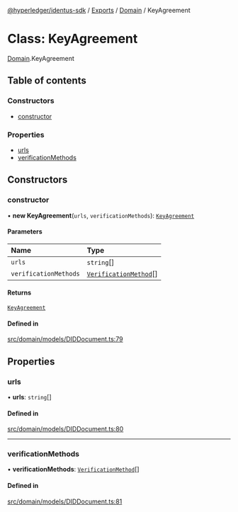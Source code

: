 [@hyperledger/identus-sdk](../README.md) / [Exports](../modules.md) / [Domain](../modules/Domain.md) / KeyAgreement

# Class: KeyAgreement

[Domain](../modules/Domain.md).KeyAgreement

## Table of contents

### Constructors

- [constructor](Domain.KeyAgreement.md#constructor)

### Properties

- [urls](Domain.KeyAgreement.md#urls)
- [verificationMethods](Domain.KeyAgreement.md#verificationmethods)

## Constructors

### constructor

• **new KeyAgreement**(`urls`, `verificationMethods`): [`KeyAgreement`](Domain.KeyAgreement.md)

#### Parameters

| Name | Type |
| :------ | :------ |
| `urls` | `string`[] |
| `verificationMethods` | [`VerificationMethod`](Domain.VerificationMethod.md)[] |

#### Returns

[`KeyAgreement`](Domain.KeyAgreement.md)

#### Defined in

[src/domain/models/DIDDocument.ts:79](https://github.com/hyperledger-identus/sdk-ts/blob/966e04ee4b9d4ba9d1e404c4d3d062abcf854530/src/domain/models/DIDDocument.ts#L79)

## Properties

### urls

• **urls**: `string`[]

#### Defined in

[src/domain/models/DIDDocument.ts:80](https://github.com/hyperledger-identus/sdk-ts/blob/966e04ee4b9d4ba9d1e404c4d3d062abcf854530/src/domain/models/DIDDocument.ts#L80)

___

### verificationMethods

• **verificationMethods**: [`VerificationMethod`](Domain.VerificationMethod.md)[]

#### Defined in

[src/domain/models/DIDDocument.ts:81](https://github.com/hyperledger-identus/sdk-ts/blob/966e04ee4b9d4ba9d1e404c4d3d062abcf854530/src/domain/models/DIDDocument.ts#L81)
